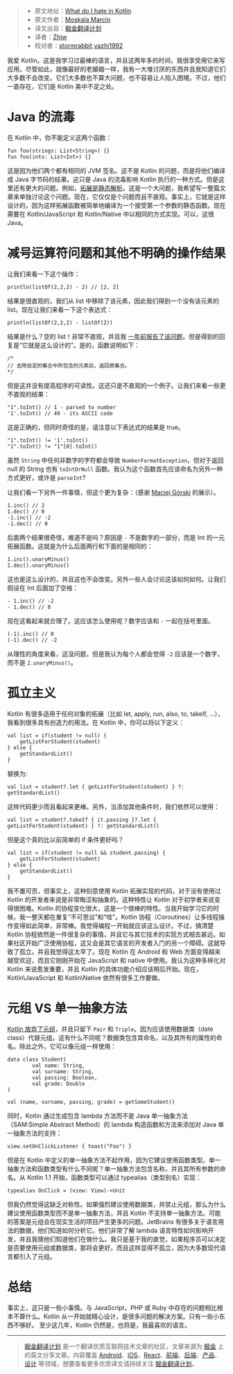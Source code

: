 > * 原文地址：[What do I hate in Kotlin](http://marcinmoskala.com/kotlin/2017/05/31/what-i-hate-in-kotlin.html)
> * 原文作者：[Moskala Marcin](http://marcinmoskala.com/)
> * 译文出自：[掘金翻译计划](https://github.com/xitu/gold-miner)
> * 译者：[Zhiw](https://github.com/Zhiw)
> * 校对者：[stormrabbit](https://github.com/stormrabbit),[yazhi1992](https://github.com/yazhi1992)

我爱 Kotlin。这是我学习过最棒的语言，并且这两年多的时间，我很享受用它来写应用。尽管如此，就像最好的老婚姻一样，我有一大堆讨厌的东西并且我知道它们大多数不会改变。它们大多数也不算大问题，也不容易让人陷入困境。不过，他们一直存在，它们是 Kotlin 美中不足之处。

# Java 的流毒

在 Kotlin 中，你不能定义这两个函数：

```
fun foo(strings: List<String>) {}
fun foo(ints: List<Int>) {}
```

这是因为他们两个都有相同的 JVM 签名。这不是 Kotlin 的问题，而是将他们编译成 Java 字节码的结果。这只是 Java 的流毒影响 Kotlin 执行的一种方式。但是这里还有更大的问题。例如，[拓展是静态解析](https://kotlinlang.org/docs/reference/extensions.html#extensions-are-resolved-statically)。这是一个大问题，我希望写一整篇文章来单独讨论这个问题。现在，它仅仅是个问题而且不直观。事实上，它就是这样设计的，因为这样拓展函数被简单地编译为一个接受第一个参数的静态函数。现在需要在 Kotlin/JavaScript 和 Kotlin/Native 中以相同的方式实现。可以，这很 Java。

# 减号运算符问题和其他不明确的操作结果

让我们来看一下这个操作：

```
println(listOf(2,2,2) - 2) // [2, 2]
```

结果是很直观的，我们从 list 中移除了该元素，因此我们得到一个没有该元素的 list。现在让我们来看一下这个表达式：

```
println(listOf(2,2,2) - listOf(2))
```

结果是什么？空的 list！非常不直观，并且我 [一年前报告了该问题](https://youtrack.jetbrains.com/issue/KT-11453)。但是得到的回复是“它就是这么设计的”。是的，函数说明如下：

```
/*
// 去除给定的集合中所包含的元素后，返回原集合。
*/
```

但是这并没有提高程序的可读性。这还只是不直观的一个例子。让我们来看一些更不直观的结果：

```
"1".toInt() // 1 - parsed to number
'1'.toInt() // 49 - its ASCII code
```

这是正确的，但同时奇怪的是，请注意以下表达式的结果是 true。

```
"1".toInt() != '1'.toInt()
"1".toInt() != "1"[0].toInt()
```

虽然 `String` 中任何非数字的字符都会导致 `NumberFormatException`，但对于返回 null 的 String 也有 `toIntOrNull` 函数。我认为这个函数首先应该命名为另外一种方式更好，或许是 `parseInt`?

 
让我们看一下另外一件事情，但这个更为复杂：（感谢 [Maciej Górski](https://github.com/mg6maciej) 的展示）。

```
1.inc() // 2
1.dec() // 0
-1.inc() // -2
-1.dec() // 0
```

后面两个结果很奇怪，难道不是吗？原因是 `-` 不是数字的一部分，而是 Int 的一元拓展函数。这就是为什么后面两行和下面的是相同的：

```
1.inc().unaryMinus()
1.dec().unaryMinus()
```

这也是这么设计的，并且这也不会改变。另外一些人会讨论这该如何如何。让我们假设在 Int 后面加了空格：

```
- 1.inc() // -2
- 1.dec() // 0
```

现在这看起来就合理了。这应该怎么使用呢？数字应该和 `-` 一起在括号里面。

```
(-1).inc() // 0
(-1).dec() // -2
```

从理性的角度来看，这没问题，但是我认为每个人都会觉得 `-2` 应该是一个数字，而不是 `2.unaryMinus()`。

# 孤立主义

Kotlin 有很多适用于任何对象的拓展（比如 let, apply, run, also, to, takeIf, …），我看到很多具有创造力的用法。在 Kotlin 中，你可以将以下定义：

```
val list = if(student != null) {
    getListForStudent(student)
} else {
    getStandardList()
}
```

替换为:

```
val list = student?.let { getListForStudent(student) } ?: getStandardList()
```

这样代码更少而且看起来更棒。另外，当添加其他条件时，我们依然可以使用：

```
val list = student?.takeIf { it.passing }?.let { getListForStudent(student) } ?: getStandardList()
```

但是这个真的比以前简单的 if 条件更好吗？

```
val list = if(student != null && student.passing) {
    getListForStudent(student)
} else {
    getStandardList()
}
```

我不置可否，但事实上，这种刻意使用 Kotlin 拓展实现的代码，对于没有使用过 Kotlin 的开发者来说是非常晦涩和抽象的。这种特性让 Kotlin 对于初学者来说变得很困难。Kotlin 的协程变化很大，这是一个很棒的特性。当我开始学习它的时候，我一整天都在重复“不可思议”和“哇”。Kotlin 协程（Coroutines）让多线程操作变得如此简单，非常棒。我觉得编程一开始就应该这么设计。不过，搞清楚 Kotlin 协程依然是一件很复杂的事情，并且它与其它技术的实现方式相去甚远。如果社区开始广泛使用协程，这又会是其它语言的开发者入门的另一个障碍。这就导致了孤立。并且我觉得这太早了。现在 Kotlin 在 Android 和 Web 方面变得越来越受欢迎，而且它刚刚开始在 JavaScript 和 native 中使用。我认为这种多样化对 Kotlin 来说愈发重要，并且 Kotlin 的具体功能介绍应该稍后开始。现在，Kotlin\JavaScript 和 Kotlin\Native 依然有很多工作要做。

# 元组 VS 单一抽象方法

[Kotlin 放弃了元组](https://blog.jetbrains.com/kotlin/migrating-tuples/)，并且只留下 `Pair` 和 `Triple`。因为应该使用数据类（date class）代替元组。这有什么不同呢？数据类包含其命名，以及其所有的属性的命名。除此之外，它可以像元组一样使用：

```
data class Student(
        val name: String,
        val surname: String,
        val passing: Boolean,
        val grade: Double
)

val (name, surname, passing, grade) = getSomeStudent()
```

同时，Kotlin 通过生成包含 lambda 方法而不是 Java 单一抽象方法（SAM:Simple Abstract Method）的 lambda 构造函数和方法来添加对 Java 单一抽象方法的支持：

```
view.setOnClickListener { toast("Foo") }
```

但是在 Kotlin 中定义的单一抽象方法不起作用，因为它建议使用函数类型。单一抽象方法和函数类型有什么不同呢？单一抽象方法包含名称，并且其所有参数的命名。从 Kotlin 1.1 开始，函数类型可以通过 typealias（类型别名）实现：


```
typealias OnClick = (view: View)->Unit
```

但我仍然觉得这缺乏对称性。如果强烈建议使用数据类，并禁止元组，那么为什么建议使用函数类型而不是单一抽象方法，并且 Kotlin 不支持单一抽象方法。可能的答案是元组会在现实生活的项目产生更多的问题。JetBrains 有很多关于语言用法的数据，他们知道如何分析它。他们非常了解 lambda 语言特性如何影响开发，并且我猜他们知道他们在做什么。我只是基于我的直觉，如果程序员可以决定是否要使用元组或数据类，那将会更好。而且这样显得不孤立，因为大多数现代语言都引入了元组。

# 总结

事实上，这只是一些小事情。与 JavaScript，PHP 或 Ruby 中存在的问题相比根本不算什么。Kotlin 从一开始就精心设计，是很多问题的解决方案。只有一些小东西不够好。
至少这几年，Kotlin 仍然是，也将是，我最喜欢的语言。

---

> [掘金翻译计划](https://github.com/xitu/gold-miner) 是一个翻译优质互联网技术文章的社区，文章来源为 [掘金](https://juejin.im) 上的英文分享文章。内容覆盖 [Android](https://github.com/xitu/gold-miner#android)、[iOS](https://github.com/xitu/gold-miner#ios)、[React](https://github.com/xitu/gold-miner#react)、[前端](https://github.com/xitu/gold-miner#前端)、[后端](https://github.com/xitu/gold-miner#后端)、[产品](https://github.com/xitu/gold-miner#产品)、[设计](https://github.com/xitu/gold-miner#设计) 等领域，想要查看更多优质译文请持续关注 [掘金翻译计划](https://github.com/xitu/gold-miner)。
